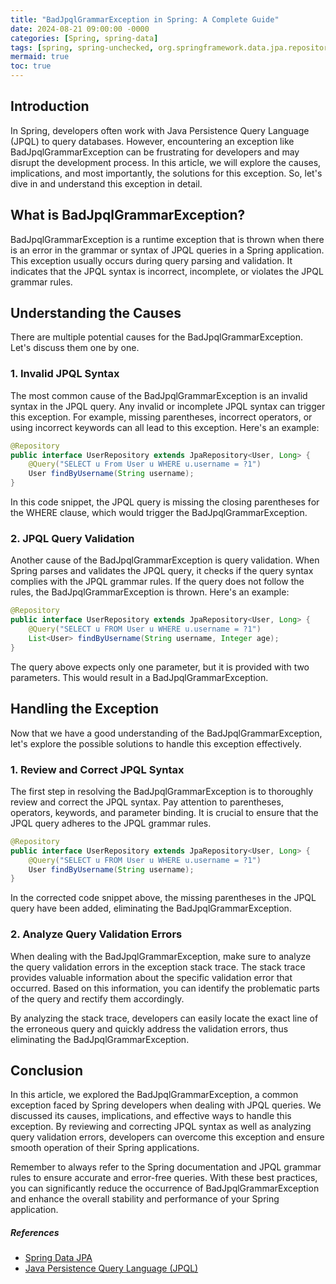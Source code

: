 ```yaml
---
title: "BadJpqlGrammarException in Spring: A Complete Guide"
date: 2024-08-21 09:00:00 -0000
categories: [Spring, spring-data]
tags: [spring, spring-unchecked, org.springframework.data.jpa.repository.query]
mermaid: true
toc: true
---
```



## Introduction

In Spring, developers often work with Java Persistence Query Language (JPQL) to query databases. However, encountering an exception like BadJpqlGrammarException can be frustrating for developers and may disrupt the development process. In this article, we will explore the causes, implications, and most importantly, the solutions for this exception. So, let's dive in and understand this exception in detail.


## What is BadJpqlGrammarException?

BadJpqlGrammarException is a runtime exception that is thrown when there is an error in the grammar or syntax of JPQL queries in a Spring application. This exception usually occurs during query parsing and validation. It indicates that the JPQL syntax is incorrect, incomplete, or violates the JPQL grammar rules.

## Understanding the Causes

There are multiple potential causes for the BadJpqlGrammarException. Let's discuss them one by one.

### 1. Invalid JPQL Syntax

The most common cause of the BadJpqlGrammarException is an invalid syntax in the JPQL query. Any invalid or incomplete JPQL syntax can trigger this exception. For example, missing parentheses, incorrect operators, or using incorrect keywords can all lead to this exception. Here's an example:

```java
@Repository
public interface UserRepository extends JpaRepository<User, Long> {
    @Query("SELECT u From User u WHERE u.username = ?1")
    User findByUsername(String username);
}
```

In this code snippet, the JPQL query is missing the closing parentheses for the WHERE clause, which would trigger the BadJpqlGrammarException.

### 2. JPQL Query Validation

Another cause of the BadJpqlGrammarException is query validation. When Spring parses and validates the JPQL query, it checks if the query syntax complies with the JPQL grammar rules. If the query does not follow the rules, the BadJpqlGrammarException is thrown. Here's an example:

```java
@Repository
public interface UserRepository extends JpaRepository<User, Long> {
    @Query("SELECT u FROM User u WHERE u.username = ?1")
    List<User> findByUsername(String username, Integer age);
}
```

The query above expects only one parameter, but it is provided with two parameters. This would result in a BadJpqlGrammarException.

## Handling the Exception

Now that we have a good understanding of the BadJpqlGrammarException, let's explore the possible solutions to handle this exception effectively.

### 1. Review and Correct JPQL Syntax

The first step in resolving the BadJpqlGrammarException is to thoroughly review and correct the JPQL syntax. Pay attention to parentheses, operators, keywords, and parameter binding. It is crucial to ensure that the JPQL query adheres to the JPQL grammar rules. 

```java
@Repository
public interface UserRepository extends JpaRepository<User, Long> {
    @Query("SELECT u FROM User u WHERE u.username = ?1")
    User findByUsername(String username);
}
```

In the corrected code snippet above, the missing parentheses in the JPQL query have been added, eliminating the BadJpqlGrammarException.

### 2. Analyze Query Validation Errors

When dealing with the BadJpqlGrammarException, make sure to analyze the query validation errors in the exception stack trace. The stack trace provides valuable information about the specific validation error that occurred. Based on this information, you can identify the problematic parts of the query and rectify them accordingly.

By analyzing the stack trace, developers can easily locate the exact line of the erroneous query and quickly address the validation errors, thus eliminating the BadJpqlGrammarException.

## Conclusion

In this article, we explored the BadJpqlGrammarException, a common exception faced by Spring developers when dealing with JPQL queries. We discussed its causes, implications, and effective ways to handle this exception. By reviewing and correcting JPQL syntax as well as analyzing query validation errors, developers can overcome this exception and ensure smooth operation of their Spring applications.

Remember to always refer to the Spring documentation and JPQL grammar rules to ensure accurate and error-free queries. With these best practices, you can significantly reduce the occurrence of BadJpqlGrammarException and enhance the overall stability and performance of your Spring application.


##### References
- [Spring Data JPA](https://spring.io/projects/spring-data-jpa)
- [Java Persistence Query Language (JPQL)](https://docs.oracle.com/html/E24396_01/ejb3_langref.html#ejb3_langref_querylanguage)